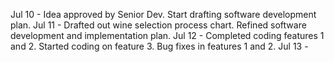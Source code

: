 Jul 10 - Idea approved by Senior Dev. Start drafting software development plan.
Jul 11 - Drafted out wine selection process chart. Refined software development and implementation plan. 
Jul 12 - Completed coding features 1 and 2. Started coding on feature 3. Bug fixes in features 1 and 2.
Jul 13 - 
